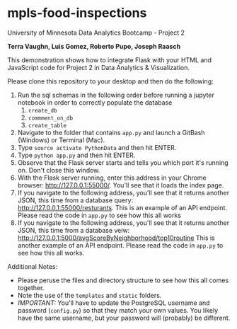 # mpls-food-inspections
University of Minnesota Data Analytics Bootcamp - Project 2

__Terra Vaughn, Luis Gomez, Roberto Pupo, Joseph Raasch__

This demonstration shows how to integrate Flask with your HTML and JavaScript code for Project 2 in Data Analytics & Visualization.

Please clone this repository to your desktop and then do the following:

1. Run the sql schemas in the following order before running a jupyter notebook in order to correctly populate the database
    1. ``create_db``
    1. ``commment_on_db``
    1. ``create_table``
1. Navigate to the folder that contains ``app.py`` and launch a GitBash (Windows) or Terminal (Mac).
1. Type ``source activate PythonData`` and then hit ENTER.
1. Type ``python app.py`` and then hit ENTER.
1. Observe that the Flask server starts and tells you which port it's running on. Don't close this window.
1.  With the Flask server running, enter this address in your Chrome browser: http://127.0.0.1:55000/. You'll see that it loads the index page. 
1.  If you navigate to the following address, you'll see that it returns another JSON, this time from a database query: http://127.0.0.1:55000/resturants. This is an example of an API endpoint. Please read the code in ``app.py`` to see how this all works
1. If you navigate to the following address, you'll see that it returns another JSON, this time from a database veiw: http://127.0.0.1:5000/avgScoreByNeighborhood/top10routine This is another example of an API endpoint. Please read the code in ``app.py`` to see how this all works. 

Additional Notes:

* Please peruse the files and directory structure to see how this all comes together.
* Note the use of the ``templates`` and ``static`` folders. 
* *IMPORTANT:* You'll have to update the PostgreSQL username and password (``config.py``) so that they match your own values. You likely have the same username, but your password will (probably) be different. 
